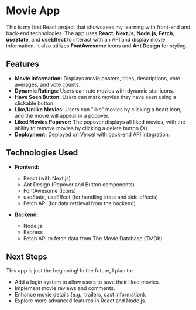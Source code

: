 # Movie App

This is my first React project that showcases my learning with front-end and back-end technologies. The app uses **React**, **Next.js**, **Node.js**, **Fetch**, **useState**, and **useEffect** to interact with an API and display movie information. It also utilizes **FontAwesome** icons and **Ant Design** for styling.

## Features

- **Movie Information:** Displays movie posters, titles, descriptions, vote averages, and vote counts.
- **Dynamic Ratings:** Users can rate movies with dynamic star icons.
- **Have Seen Button:** Users can mark movies they have seen using a clickable button.
- **Like/Unlike Movies:** Users can "like" movies by clicking a heart icon, and the movie will appear in a popover. 
- **Liked Movies Popover:** The popover displays all liked movies, with the ability to remove movies by clicking a delete button (X).
- **Deployment:** Deployed on Vercel with back-end API integration.

## Technologies Used

- **Frontend:**
  - React (with Next.js)
  - Ant Design (Popover and Button components)
  - FontAwesome (Icons)
  - useState, useEffect (for handling state and side effects)
  - Fetch API (for data retrieval from the backend)

- **Backend:**
  - Node.js
  - Express
  - Fetch API to fetch data from The Movie Database (TMDb)
  
## Next Steps

This app is just the beginning! In the future, I plan to:
- Add a login system to allow users to save their liked movies.
- Implement movie reviews and comments.
- Enhance movie details (e.g., trailers, cast information).
- Explore more advanced features in React and Node.js.
